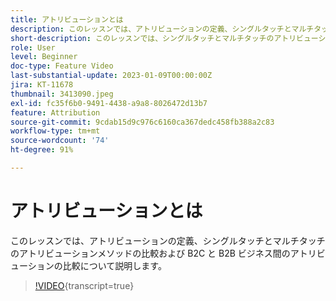 ```yaml
---
title: アトリビューションとは
description: このレッスンでは、アトリビューションの定義、シングルタッチとマルチタッチのアトリビューションメソッドの比較および B2C と B2B ビジネス間のアトリビューションの比較について説明します。
short-description: このレッスンでは、シングルタッチとマルチタッチのアトリビューションメソッドの比較および B2C と B2B ビジネス間のアトリビューションを比較します。
role: User
level: Beginner
doc-type: Feature Video
last-substantial-update: 2023-01-09T00:00:00Z
jira: KT-11678
thumbnail: 3413090.jpeg
exl-id: fc35f6b0-9491-4438-a9a8-8026472d13b7
feature: Attribution
source-git-commit: 9cdab15d9c976c6160ca367dedc458fb388a2c83
workflow-type: tm+mt
source-wordcount: '74'
ht-degree: 91%

---
```


# アトリビューションとは

このレッスンでは、アトリビューションの定義、シングルタッチとマルチタッチのアトリビューションメソッドの比較および B2C と B2B ビジネス間のアトリビューションの比較について説明します。

>[!VIDEO](https://video.tv.adobe.com/v/3421969/?learn=on&captions=jpn){transcript=true}
